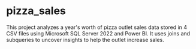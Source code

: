 # pizza_sales
This project analyzes a year's worth of pizza outlet sales data stored in 4 CSV files using Microsoft SQL Server 2022 and Power BI. It uses joins and subqueries to uncover insights to help the outlet increase sales.
